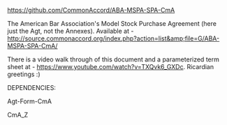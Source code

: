 <a href="https://github.com/CommonAccord/ABA-MSPA-SPA-CmA">https://github.com/CommonAccord/ABA-MSPA-SPA-CmA</a>

The American Bar Association's Model Stock Purchase Agreement (here just the Agt, not the Annexes).  Available at - http://source.commonaccord.org/index.php?action=list&amp;file=G/ABA-MSPA-SPA-CmA/

There is a video walk through of this document and a parameterized term sheet at - https://www.youtube.com/watch?v=TXQvk6_GXDc.  Ricardian greetings :)

DEPENDENCIES:

Agt-Form-CmA

CmA_Z

